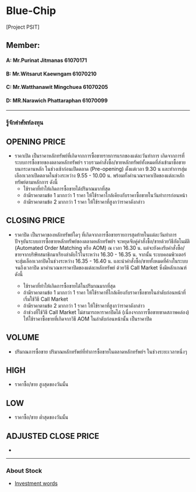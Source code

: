 # Blue-Chip
[Project PSIT]
## Member:
#### A: Mr.Purinat Jitmanas 61070171
#### B: Mr.Witsarut Kaewngam 61070210
#### C: Mr.Watthanawit Mingchuea 61070205
#### D: MR.Narawich Phattaraphan 61070099
---
### รู้จักคำศัพท์ลงทุน
## OPENING PRICE
* ราคาเปิด
เป็นราคาหลักทรัพย์ที่เกิดจากการซื้อขายรายการแรกของแต่ละวันทำการ เกิดจากการที่ระบบการซื้อขายของตลาดหลักทรัพย์ฯ รวบรวมคำสั่งซื้อ/ขายหลักทรัพย์ทั้งหมดที่ส่งเข้ามาซื้อขายบนกระดานหลัก ในช่วงเช้าก่อนเปิดตลาด (Pre-opening) ตั้งแต่เวลา 9.30 น และทำการสุ่มเลือกเวลาเปิดตลาดในช่วงระหว่าง 9.55 - 10.00 น. พร้อมทั้งคำนวณราคาเปิดของแต่ละหลักทรัพย์ตามหลักการ ดังนี้
  * ใช้ราคาที่ทำให้เกิดการซื้อขายได้ปริมาณมากที่สุด
  * ถ้ามีราคาตามข้อ 1 มากกว่า 1 ราคา ให้ใช้ราคาใกล้เคียงกับราคาซื้อขายในวันทำการก่อนหน้า
  * ถ้ามีราคาตามข้อ 2 มากกว่า 1 ราคา ให้ใช้ราคาที่สูงกว่าราคาดังกล่าว
## CLOSING PRICE
* ราคาปิด
เป็นราคาของหลักทรัพย์ใดๆ ที่เกิดจากการซื้อขายรายการสุดท้ายในแต่ละวันทำการ ปัจจุบันระบบการซื้อขายหลักทรัพย์ของตลาดหลักทรัพย์ฯ จะหยุดจับคู่คำสั่งซื้อ/ขายด้วยวิธีอัตโนมัติ (Automated Order Matching หรือ AOM) ณ เวลา 16.30 น. แต่จะยังคงรับคำสั่งซื้อ/ขายจากบริษัทสมาชิกมาเรียงลำดับไว้ในระหว่าง 16.30 - 16.35 น. จากนั้น ระบบคอมพิวเตอร์จะสุ่มเลือกเวลาปิดในช่วงระหว่าง 16.35 - 16.40 น. และนำคำสั่งซื้อ/ขายทั้งหมดที่ค้างในระบบจนถึงเวลาปิด มาคำนวณหาราคาปิดของแต่ละหลักทรัพย์ ด้วยวิธี Call Market ซึ่งมีหลักเกณฑ์ ดังนี้

  * ใช้ราคาที่ทำให้เกิดการซื้อขายได้ในปริมาณมากที่สุด
  * ถ้ามีราคาตามข้อ 1 มากกว่า 1 ราคา ให้ใช้ราคาที่ใกล้เคียงกับราคาซื้อขายในลำดับก่อนหน้าที่เริ่มใช้วิธี Call Market
  * ถ้ามีราคาตามข้อ 2 มากกว่า 1 ราคา ให้ใช้ราคาที่สูงกว่าราคาดังกล่าว
  * ถ้าช่วงที่ใช้วิธี Call Market ไม่สามารถหาราคาปิดได้ (เนื่องจากการซื้อขายขาดสภาพคล่อง) ให้ใช้ราคาซื้อขายที่เกิดจากวิธี AOM ในลำดับก่อนหน้านั้น เป็นราคาปิด 
## VOLUME
* ปริมาณการซื้อขาย
ปริมาณหลักทรัพย์ที่ทำการซื้อขายในตลาดหลักทรัพย์ฯ ในช่วงระยะเวลาหนึ่งๆ
## HIGH
* ราคาซื้อ/ขาย สูงสุดของวันนั้น
## LOW
* ราคาซื้อ/ขาย ต่ำสุดของวันนั้น
## ADJUSTED CLOSE PRICE
* 
---
### About Stock
* [Investment words](https://www.set.or.th/set/education/glossary.do?language=th&country=TH#header)
